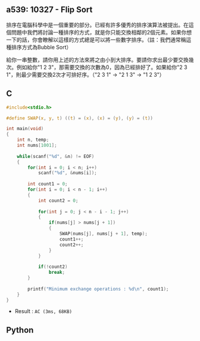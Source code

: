 ## a539: 10327 - Flip Sort
排序在電腦科學中是一個重要的部分。已經有許多優秀的排序演算法被提出。在這個問題中我們將討論一種排序的方式，就是你只能交換相鄰的2個元素。如果你想一下的話，你會瞭解以這樣的方式總是可以將一些數字排序。（註：我們通常稱這種排序方式為Bubble Sort）

給你一串整數，請你用上述的方法來將之由小到大排序。要請你求出最少要交換幾次。例如給你"1 2 3"，那需要交換的次數為0，因為已經排好了。如果給你"2 3 1"，則最少需要交換2次才可排好序。（"2 3 1" -> "2 1 3" -> "1 2 3"）

## C
```C
#include<stdio.h>

#define SWAP(x, y, t) ((t) = (x), (x) = (y), (y) = (t))

int main(void)
{
	int n, temp;
	int nums[1001];
	
	while(scanf("%d", &n) != EOF)
	{
		for(int i = 0; i < n; i++)
			scanf("%d", &nums[i]);
		
		int count1 = 0;
		for(int i = 0; i < n - 1; i++)
		{
			int count2 = 0;
			
			for(int j = 0; j < n - i - 1; j++)
			{
				if(nums[j] > nums[j + 1])
				{
					SWAP(nums[j], nums[j + 1], temp);
					count1++;
					count2++;
				}
			}
			
			if(!count2)
				break;
		}
			
		printf("Minimum exchange operations : %d\n", count1);
	}
} 
```
 * Result : `AC (3ms, 68KB)`

## Python
